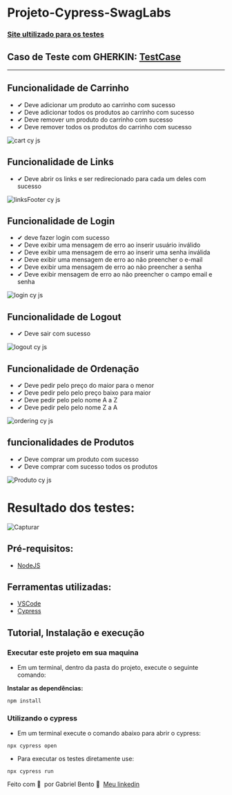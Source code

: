 <h1>Projeto-Cypress-SwagLabs</h1>

### [Site ultilizado para os testes]( https://www.saucedemo.com/)

## Caso de Teste com GHERKIN: [TestCase](testCase.md)

<hr />

## Funcionalidade de Carrinho
- ✔ Deve adicionar um produto ao carrinho com sucesso
- ✔ Deve adicionar todos os produtos ao carrinho com sucesso
- ✔ Deve remover um produto do carrinho com sucesso
- ✔ Deve remover todos os produtos do carrinho com sucesso

![cart cy js](https://github.com/GabrielBento299/Projeto-Cypress-cypress-SwagLabs/assets/86307663/36784d3b-5996-4f21-a0d9-39e7634b0e91)
  
## Funcionalidade de Links
- ✔ Deve abrir os links e ser redirecionado para cada um deles com sucesso

![linksFooter cy js](https://github.com/GabrielBento299/Projeto-Cypress-cypress-SwagLabs/assets/86307663/5ef175b9-42a8-4920-9f51-d695a69576e3)

## Funcionalidade de Login
- ✔ deve fazer login com sucesso
- ✔ Deve exibir uma mensagem de erro ao inserir usuário inválido
- ✔ Deve exibir uma mensagem de erro ao inserir uma senha inválida
- ✔ Deve exibir uma mensagem de erro ao não preencher o e-mail
- ✔ Deve exibir uma mensagem de erro ao não preencher a senha
- ✔ Deve exibir mensagem de erro ao não preencher o campo email e senha
  
![login cy js](https://github.com/GabrielBento299/Projeto-Cypress-cypress-SwagLabs/assets/86307663/ee3f1233-3261-4825-ae78-3590fb3ccdc0)


## Funcionalidade de Logout
- ✔ Deve sair com sucesso

![logout cy js](https://github.com/GabrielBento299/Projeto-Cypress-cypress-SwagLabs/assets/86307663/6e9edd55-ccc0-465c-9a22-fd48ebdc9be5)

## Funcionalidade de Ordenação
- ✔ Deve pedir pelo preço do maior para o menor
- ✔ Deve pedir pelo pelo preço baixo para maior
- ✔ Deve pedir pelo pelo nome A a Z
- ✔ Deve pedir pelo pelo nome Z a A

![ordering cy js](https://github.com/GabrielBento299/Projeto-Cypress-cypress-SwagLabs/assets/86307663/141d2a1a-71b0-45e8-90d0-830b89776fc6)


## funcionalidades de Produtos
- ✔ Deve comprar um produto com sucesso
- ✔ Deve comprar com sucesso todos os produtos

![Produto cy js](https://user-images.githubusercontent.com/86307663/236641439-f09d3ad8-405d-4f1b-bb1e-1d9c4a6d8463.gif)


# Resultado dos testes:
 ![Capturar](https://github.com/GabrielBento299/Projeto-Cypress-cypress-SwagLabs/assets/86307663/550e8c93-755c-413c-8638-1296fcec22f8)

## Pré-requisitos:
- [NodeJS](https://nodejs.org/en/download/ "NodeJS")

## Ferramentas utilizadas:
- [VSCode](https://code.visualstudio.com/ "VSCode")
- [Cypress](https://www.npmjs.com/package/cypress "Cypress")
#####

## Tutorial, Instalação e execução

### Executar este projeto em sua maquina

* Em um terminal, dentro da pasta do projeto, execute o seguinte comando:

**Instalar as dependências:**  
```
npm install
```

### Utilizando o cypress

* Em um terminal execute o comando abaixo para abrir o cypress:
```
npx cypress open 
```

* Para executar os testes diretamente use:
```
npx cypress run 
```

Feito com 💜 &nbsp;por Gabriel Bento 👋 &nbsp;[Meu linkedin](https://www.linkedin.com/in/santosgabriel299/)

